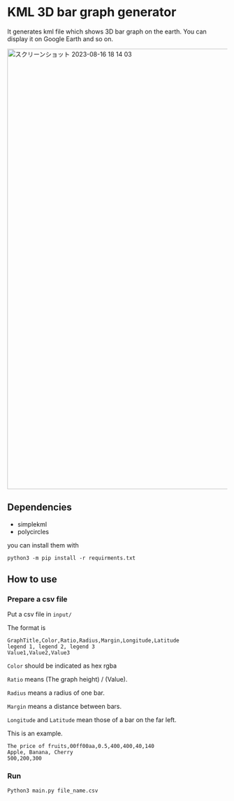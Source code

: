 # KML 3D bar graph generator

It generates kml file which shows 3D bar graph on the earth. You can display it on Google Earth and so on.

<img width="1009" alt="スクリーンショット 2023-08-16 18 14 03" src="https://github.com/atsu7/kml-3D-bar-graph-generator/assets/30950577/71f153de-0162-4296-af70-f99473669b6e">


## Dependencies
- simplekml
- polycircles

you can install them with
```
python3 -m pip install -r requirments.txt
```

## How to use
### Prepare a csv file
Put a csv file in `input/`

The format is 
```
GraphTitle,Color,Ratio,Radius,Margin,Longitude,Latitude
legend 1, legend 2, legend 3
Value1,Value2,Value3
```
`Color` should be indicated as hex rgba

`Ratio` means (The graph height) / (Value).

`Radius` means a radius of one bar.

`Margin` means a distance between bars.

`Longitude` and `Latitude` mean those of a bar on the far left.

This is an example.
```
The price of fruits,00ff00aa,0.5,400,400,40,140
Apple, Banana, Cherry
500,200,300
```

### Run
```
Python3 main.py file_name.csv
```


